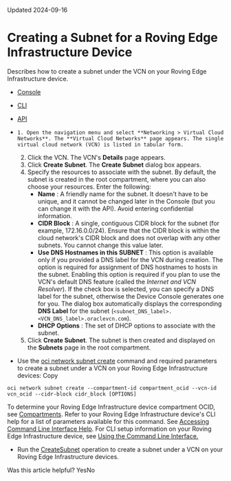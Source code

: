 Updated 2024-09-16
# Creating a Subnet for a Roving Edge Infrastructure Device
Describes how to create a subnet under the VCN on your Roving Edge Infrastructure device.
  * [Console](https://docs.oracle.com/en-us/iaas/Content/Rover/Network/Subnet/create_subnet.htm)
  * [CLI](https://docs.oracle.com/en-us/iaas/Content/Rover/Network/Subnet/create_subnet.htm)
  * [API](https://docs.oracle.com/en-us/iaas/Content/Rover/Network/Subnet/create_subnet.htm)


  *     1. Open the navigation menu and select **Networking > Virtual Cloud Networks**. The **Virtual Cloud Networks** page appears. The single virtual cloud network (VCN) is listed in tabular form.
    2. Click the VCN. The VCN's **Details** page appears.
    3. Click **Create Subnet**. The **Create Subnet** dialog box appears.
    4. Specify the resources to associate with the subnet. By default, the subnet is created in the root compartment, where you can also choose your resources. 
Enter the following:
       * **Name** : A friendly name for the subnet. It doesn't have to be unique, and it cannot be changed later in the Console (but you can change it with the API). Avoid entering confidential information.
       * **CIDR Block** : A single, contiguous CIDR block for the subnet (for example, 172.16.0.0/24). Ensure that the CIDR block is within the cloud network's CIDR block and does not overlap with any other subnets. You cannot change this value later.
       * **Use DNS Hostnames in this SUBNET** : This option is available only if you provided a DNS label for the VCN during creation. The option is required for assignment of DNS hostnames to hosts in the subnet. Enabling this option is required if you plan to use the VCN's default DNS feature (called the _Internet and VCN Resolver_). 
If the check box is selected, you can specify a DNS label for the subnet, otherwise the Device Console generates one for you. The dialog box automatically displays the corresponding **DNS Label** for the subnet (`<subnet_DNS_label>.<VCN_DNS_label>.oraclevcn.com`).
       * **DHCP Options** : The set of DHCP options to associate with the subnet.
    5. Click **Create Subnet**. The subnet is then created and displayed on the **Subnets** page in the root compartment.
  * Use the [oci network subnet create](https://docs.oracle.com/iaas/tools/oci-cli/latest/oci_cli_docs/cmdref/network/subnet/create.html) command and required parameters to create a subnet under a VCN on your Roving Edge Infrastructure devices:
Copy
```
oci network subnet create --compartment-id compartment_ocid --vcn-id vcn_ocid --cidr-block cidr_block [OPTIONS]
```

To determine your Roving Edge Infrastructure device compartment OCID, see [Compartments](https://docs.oracle.com/en-us/iaas/Content/Rover/compartments.htm#comparments "Describes how the Roving Edge Infrastructure device uses its compartment, and how to gain information on it.").
Refer to your Roving Edge Infrastructure device's CLI help for a list of parameters available for this command. See [Accessing Command Line Interface Help](https://docs.oracle.com/en-us/iaas/Content/Rover/Access/cli_install.htm#CLIAccessHelp).
For CLI setup information on your Roving Edge Infrastructure device, see [Using the Command Line Interface.](https://docs.oracle.com/en-us/iaas/Content/Rover/Access/cli_install.htm#CLI "Describes how to use the Command Line Interface to access a a Roving Edge Infrastructure device.")
  * Run the [CreateSubnet](https://docs.oracle.com/iaas/api/#/en/iaas/latest/Subnet/CreateSubnet) operation to create a subnet under a VCN on your Roving Edge Infrastructure devices.


Was this article helpful?
YesNo

